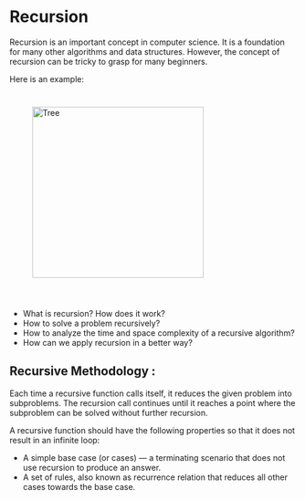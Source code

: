 # Recursion

Recursion is an important concept in computer science. It is a foundation for many other algorithms and data structures. However, the concept of recursion can be tricky to grasp for many beginners.

Here is an example:
<img src="https://static.javatpoint.com/cpages/images/recursion.png" alt="Tree" height="300" style="vertical-align:top; margin:40px">

- What is recursion? How does it work?
- How to solve a problem recursively?
- How to analyze the time and space complexity of a recursive algorithm?
- How can we apply recursion in a better way?

## Recursive Methodology :

Each time a recursive function calls itself, it reduces the given problem into subproblems.
The recursion call continues until it reaches a point where the subproblem can be solved without further recursion.

A recursive function should have the following properties so that it does not result in an infinite loop:

- A simple base case (or cases) — a terminating scenario that does not use recursion to produce an answer.
- A set of rules, also known as recurrence relation that reduces all other cases towards the base case.
